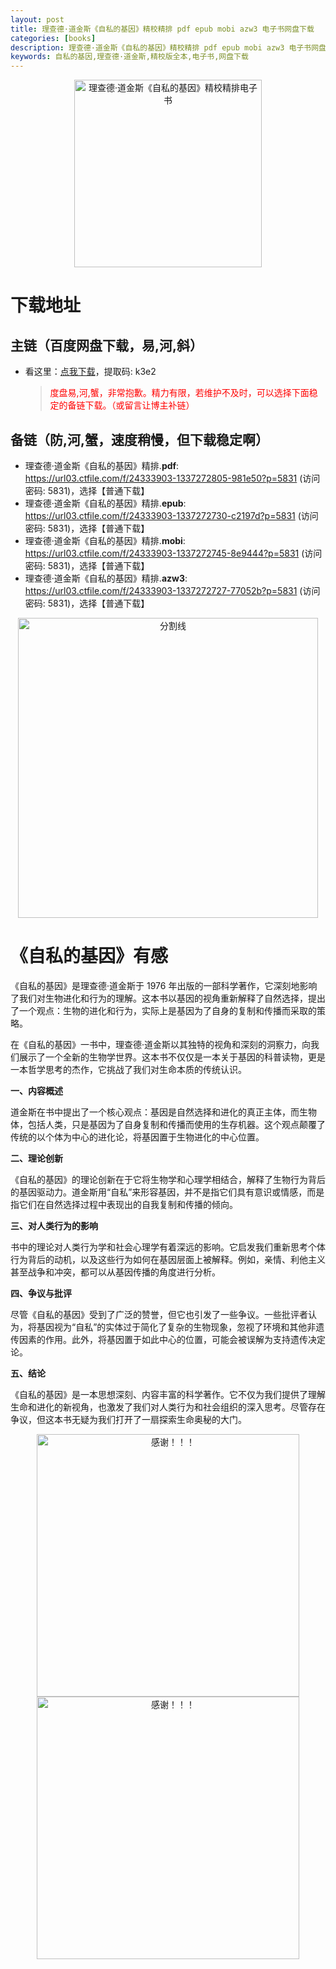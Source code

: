 ```yaml
---
layout: post
title: 理查德·道金斯《自私的基因》精校精排 pdf epub mobi azw3 电子书网盘下载
categories: [books]
description: 理查德·道金斯《自私的基因》精校精排 pdf epub mobi azw3 电子书网盘下载：https://qweree.cn/index.php/512/
keywords: 自私的基因,理查德·道金斯,精校版全本,电子书,网盘下载
---
```


<div align="center"><img src="http://qweree.cn/wp-content/uploads/2024/07/zi-si-de-ji-yin-tuya.jpg" alt="理查德·道金斯《自私的基因》精校精排电子书" width="300px" height="auto"></div>

# 下载地址

## 主链（百度网盘下载，易,河,斜）

- 看这里：[点我下载](https://pan.baidu.com/s/1iMXUbSbtZQZjDcqDmnWUyw?pwd=k3e2)，提取码: k3e2

  > <p style="color:red" >度盘易,河,蟹，非常抱歉。精力有限，若维护不及时，可以选择下面稳定的备链下载。（或留言让博主补链）</p>

## 备链（防,河,蟹，速度稍慢，但下载稳定啊）

- 理查德·道金斯《自私的基因》精排.**pdf**: <https://url03.ctfile.com/f/24333903-1337272805-981e50?p=5831> (访问密码: 5831)，选择【普通下载】
- 理查德·道金斯《自私的基因》精排.**epub**: <https://url03.ctfile.com/f/24333903-1337272730-c2197d?p=5831> (访问密码: 5831)，选择【普通下载】
- 理查德·道金斯《自私的基因》精排.**mobi**: <https://url03.ctfile.com/f/24333903-1337272745-8e9444?p=5831> (访问密码: 5831)，选择【普通下载】
- 理查德·道金斯《自私的基因》精排.**azw3**: <https://url03.ctfile.com/f/24333903-1337272727-77052b?p=5831> (访问密码: 5831)，选择【普通下载】

<div align="center"><img src="https://pic.imgdb.cn/item/6612476468eb935713c85291.gif" alt="分割线" width="480px" height="auto"/></div>

# 《自私的基因》有感

《自私的基因》是理查德·道金斯于 1976 年出版的一部科学著作，它深刻地影响了我们对生物进化和行为的理解。这本书以基因的视角重新解释了自然选择，提出了一个观点：生物的进化和行为，实际上是基因为了自身的复制和传播而采取的策略。

在《自私的基因》一书中，理查德·道金斯以其独特的视角和深刻的洞察力，向我们展示了一个全新的生物学世界。这本书不仅仅是一本关于基因的科普读物，更是一本哲学思考的杰作，它挑战了我们对生命本质的传统认识。

**一、内容概述**

道金斯在书中提出了一个核心观点：基因是自然选择和进化的真正主体，而生物体，包括人类，只是基因为了自身复制和传播而使用的生存机器。这个观点颠覆了传统的以个体为中心的进化论，将基因置于生物进化的中心位置。

**二、理论创新**

《自私的基因》的理论创新在于它将生物学和心理学相结合，解释了生物行为背后的基因驱动力。道金斯用“自私”来形容基因，并不是指它们具有意识或情感，而是指它们在自然选择过程中表现出的自我复制和传播的倾向。

**三、对人类行为的影响**

书中的理论对人类行为学和社会心理学有着深远的影响。它启发我们重新思考个体行为背后的动机，以及这些行为如何在基因层面上被解释。例如，亲情、利他主义甚至战争和冲突，都可以从基因传播的角度进行分析。

**四、争议与批评**

尽管《自私的基因》受到了广泛的赞誉，但它也引发了一些争议。一些批评者认为，将基因视为“自私”的实体过于简化了复杂的生物现象，忽视了环境和其他非遗传因素的作用。此外，将基因置于如此中心的位置，可能会被误解为支持遗传决定论。

**五、结论**

《自私的基因》是一本思想深刻、内容丰富的科学著作。它不仅为我们提供了理解生命和进化的新视角，也激发了我们对人类行为和社会组织的深入思考。尽管存在争议，但这本书无疑为我们打开了一扇探索生命奥秘的大门。

<div align="center"><img src="https://pic.imgdb.cn/item/661246bf68eb935713c7f81c.gif" alt="感谢！！！" width="420px" height="auto"/></div>

<div align="center"><img src="https://pic.imgdb.cn/item/661a35e868eb93571333b3c3.gif" alt="感谢！！！" width="420px" height="auto"/></div>

<!--https://www.gaoding.com/editor/design?id=27912732129277957&mode=user-->
